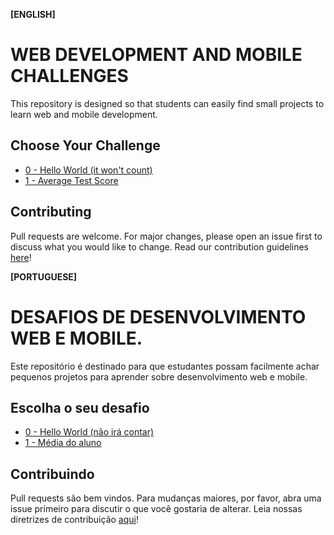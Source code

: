 **[ENGLISH]**

# WEB DEVELOPMENT AND MOBILE CHALLENGES

This repository is designed so that students can easily find small projects to learn web and mobile development.

## Choose Your Challenge

- [0 - Hello World (it won't count)](./challenges/0-hello-world/readme.md)
- [1 - Average Test Score](./challenges/1-average-test-score/readme.md)

## Contributing

Pull requests are welcome. For major changes, please open an issue first to discuss what you would like to change.
Read our contribution guidelines [here](https://github.com/InfoJrUFBA/web-development-and-mobile-challenges/blob/main/CONTRIBUTING.md)!

**[PORTUGUESE]**

# DESAFIOS DE DESENVOLVIMENTO WEB E MOBILE.

Este repositório é destinado para que estudantes possam facilmente achar pequenos projetos para aprender sobre desenvolvimento web e mobile.

## Escolha o seu desafio

- [0 - Hello World (não irá contar)](./challenges/0-hello-world/readme.md)
- [1 - Média do aluno](./challenges/1-average-test-score/readme.md)

## Contribuindo

Pull requests são bem vindos. Para mudanças maiores, por favor, abra uma issue primeiro para discutir o que você gostaria de alterar.
Leia nossas diretrizes de contribuição [aqui](https://github.com/InfoJrUFBA/web-development-and-mobile-challenges/blob/main/CONTRIBUTING.md)!
